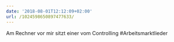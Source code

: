 ```yaml
---
date: '2018-08-01T12:12:09+02:00'
url: /1024598650897477633/
---
```

Am Rechner vor mir sitzt einer vom Controlling #Arbeitsmarktlieder
